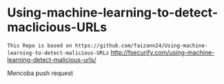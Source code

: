 # Using-machine-learning-to-detect-maclicious-URLs

``` This Repo is based on https://github.com/faizann24/Using-machine-learning-to-detect-malicious-URLs ```
http://fsecurify.com/using-machine-learning-detect-malicious-urls/

Mencoba push request



